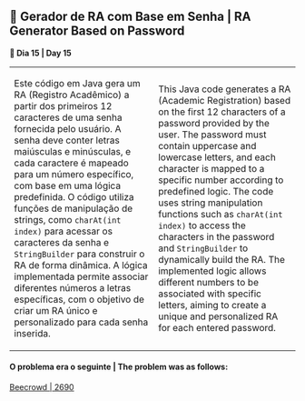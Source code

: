 <h2>🔢 Gerador de RA com Base em Senha | RA Generator Based on Password</h2>

<p><strong>📌 Dia 15 | Day 15</strong></p>
<table>
  <tr>
    <td>
      <p>Este código em Java gera um RA (Registro Acadêmico) a partir dos primeiros 12 caracteres de uma senha fornecida pelo usuário. A senha deve conter letras maiúsculas e minúsculas, e cada caractere é mapeado para um número específico, com base em uma lógica predefinida. O código utiliza funções de manipulação de strings, como <code>charAt(int index)</code> para acessar os caracteres da senha e <code>StringBuilder</code> para construir o RA de forma dinâmica. A lógica implementada permite associar diferentes números a letras específicas, com o objetivo de criar um RA único e personalizado para cada senha inserida.</p>
    </td>
    <td>
      <p>This Java code generates a RA (Academic Registration) based on the first 12 characters of a password provided by the user. The password must contain uppercase and lowercase letters, and each character is mapped to a specific number according to predefined logic. The code uses string manipulation functions such as <code>charAt(int index)</code> to access the characters in the password and <code>StringBuilder</code> to dynamically build the RA. The implemented logic allows different numbers to be associated with specific letters, aiming to create a unique and personalized RA for each entered password.</p>
    </td>
  </tr>
</table>

<h4>O problema era o seguinte | The problem was as follows:</h4>
<a href="https://www.beecrowd.com.br/judge/pt/problems/view/12690">Beecrowd | 2690</a>
